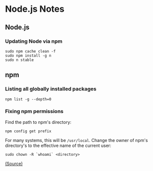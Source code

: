 # Node.js Notes

## Node.js

### Updating Node via npm

	sudo npm cache clean -f
	sudo npm install -g n
	sudo n stable

## npm

### Listing all globally installed packages

	npm list -g --depth=0

### Fixing npm permissions

Find the path to npm's directory: 

	npm config get prefix
	
For many systems, this will be `/usr/local`. Change the owner of npm's directory's to the effective name of the current user: 

	sudo chown -R `whoami` <directory>

[(Source)](https://docs.npmjs.com/getting-started/fixing-npm-permissions)
